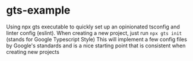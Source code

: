 # gts-example
Using npx gts executable to quickly set up an opinionated tsconfig and linter config (eslint).
When creating a new project, just run `npx gts init` (stands for Google Typescript Style)
This will implement a few config files by Google's standards and is a nice starting point that is consistent when creating new projects
